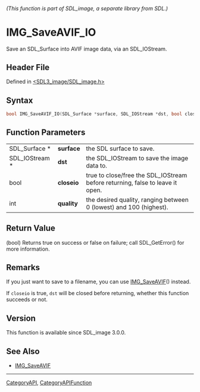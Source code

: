###### (This function is part of SDL_image, a separate library from SDL.)
# IMG_SaveAVIF_IO

Save an SDL_Surface into AVIF image data, via an SDL_IOStream.

## Header File

Defined in [<SDL3_image/SDL_image.h>](https://github.com/libsdl-org/SDL_image/blob/main/include/SDL3_image/SDL_image.h)

## Syntax

```c
bool IMG_SaveAVIF_IO(SDL_Surface *surface, SDL_IOStream *dst, bool closeio, int quality);
```

## Function Parameters

|                |             |                                                                               |
| -------------- | ----------- | ----------------------------------------------------------------------------- |
| SDL_Surface *  | **surface** | the SDL surface to save.                                                      |
| SDL_IOStream * | **dst**     | the SDL_IOStream to save the image data to.                                   |
| bool           | **closeio** | true to close/free the SDL_IOStream before returning, false to leave it open. |
| int            | **quality** | the desired quality, ranging between 0 (lowest) and 100 (highest).            |

## Return Value

(bool) Returns true on success or false on failure; call SDL_GetError() for
more information.

## Remarks

If you just want to save to a filename, you can use
[IMG_SaveAVIF](IMG_SaveAVIF)() instead.

If `closeio` is true, `dst` will be closed before returning, whether this
function succeeds or not.

## Version

This function is available since SDL_image 3.0.0.

## See Also

- [IMG_SaveAVIF](IMG_SaveAVIF)

----
[CategoryAPI](CategoryAPI), [CategoryAPIFunction](CategoryAPIFunction)

